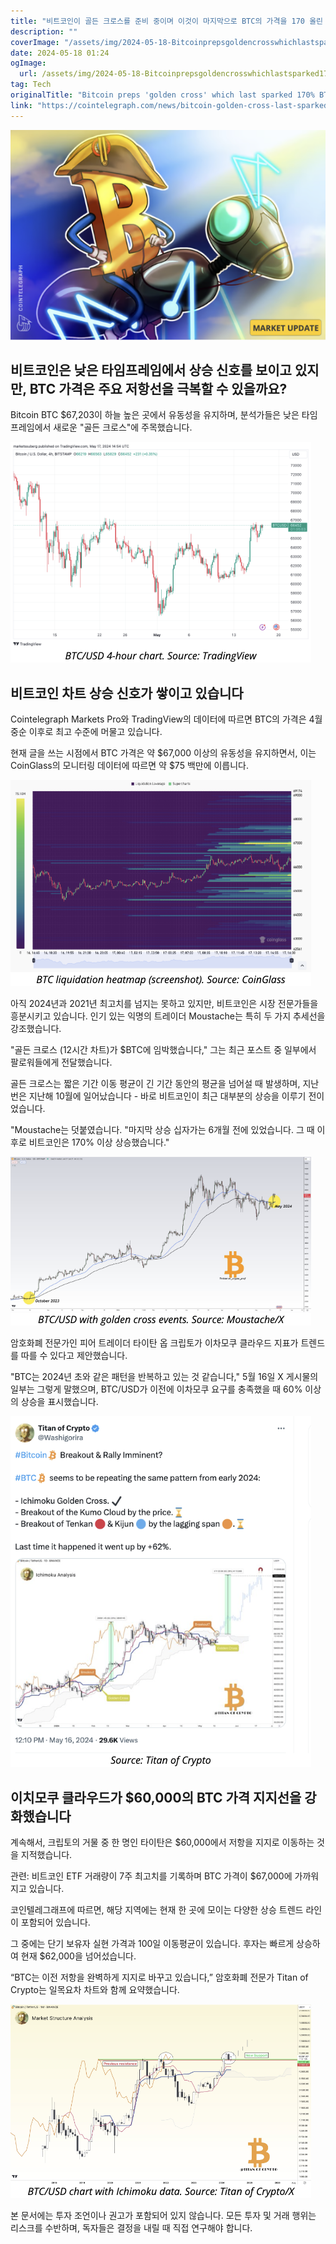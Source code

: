 ```yaml
---
title: "비트코인이 골든 크로스를 준비 중이며 이것이 마지막으로 BTC의 가격을 170 올린 계기로 알려져 있습니다"
description: ""
coverImage: "/assets/img/2024-05-18-Bitcoinprepsgoldencrosswhichlastsparked170BTCpricegains_thumbnail.png"
date: 2024-05-18 01:24
ogImage: 
  url: /assets/img/2024-05-18-Bitcoinprepsgoldencrosswhichlastsparked170BTCpricegains_thumbnail.png
tag: Tech
originalTitle: "Bitcoin preps 'golden cross' which last sparked 170% BTC price gains"
link: "https://cointelegraph.com/news/bitcoin-golden-cross-last-sparked-170-btc-price-gains"
---
```




![Bitcoin Golden Cross](/assets/img/2024-05-18-Bitcoinprepsgoldencrosswhichlastsparked170BTCpricegains_thumbnail.png)

## 비트코인은 낮은 타임프레임에서 상승 신호를 보이고 있지만, BTC 가격은 주요 저항선을 극복할 수 있을까요?

Bitcoin BTC $67,203이 하늘 높은 곳에서 유동성을 유지하며, 분석가들은 낮은 타임프레임에서 새로운 "골든 크로스"에 주목했습니다.

![BTC Golden Cross](/assets/img/2024-05-18-Bitcoinprepsgoldencrosswhichlastsparked170BTCpricegains_0.png)


<div class="content-ad"></div>

## 비트코인 차트 상승 신호가 쌓이고 있습니다

Cointelegraph Markets Pro와 TradingView의 데이터에 따르면 BTC의 가격은 4월 중순 이후로 최고 수준에 머물고 있습니다.

현재 글을 쓰는 시점에서 BTC 가격은 약 $67,000 이상의 유동성을 유지하면서, 이는 CoinGlass의 모니터링 데이터에 따르면 약 $75 백만에 이릅니다.

![Bitcoin Chart](/assets/img/2024-05-18-Bitcoinprepsgoldencrosswhichlastsparked170BTCpricegains_1.png)

<div class="content-ad"></div>

아직 2024년과 2021년 최고치를 넘지는 못하고 있지만, 비트코인은 시장 전문가들을 흥분시키고 있습니다. 인기 있는 익명의 트레이더 Moustache는 특히 두 가지 추세선을 강조했습니다.

"골든 크로스 (12시간 차트)가 $BTC에 임박했습니다," 그는 최근 포스트 중 일부에서 팔로워들에게 전달했습니다.

골든 크로스는 짧은 기간 이동 평균이 긴 기간 동안의 평균을 넘어설 때 발생하며, 지난번은 지난해 10월에 일어났습니다 - 바로 비트코인이 최근 대부분의 상승을 이루기 전이었습니다.

"Moustache는 덧붙였습니다. "마지막 상승 십자가는 6개월 전에 있었습니다. 그 때 이후로 비트코인은 170% 이상 상승했습니다."

<div class="content-ad"></div>

![Bitcoin Price Prediction](/assets/img/2024-05-18-Bitcoinprepsgoldencrosswhichlastsparked170BTCpricegains_2.png)

암호화폐 전문가인 피어 트레이더 타이탄 옵 크립토가 이차모쿠 클라우드 지표가 트렌드를 따를 수 있다고 제안했습니다.

"BTC는 2024년 초와 같은 패턴을 반복하고 있는 것 같습니다," 5월 16일 X 게시물의 일부는 그렇게 말했으며, BTC/USD가 이전에 이차모쿠 요구를 충족했을 때 60% 이상의 상승을 표시했습니다.

![Bitcoin Price Prediction](/assets/img/2024-05-18-Bitcoinprepsgoldencrosswhichlastsparked170BTCpricegains_3.png)

<div class="content-ad"></div>

## 이치모쿠 클라우드가 $60,000의 BTC 가격 지지선을 강화했습니다

계속해서, 크립토의 거물 중 한 명인 타이탄은 $60,000에서 저항을 지지로 이동하는 것을 지적했습니다.

관련: 비트코인 ETF 거래량이 7주 최고치를 기록하며 BTC 가격이 $67,000에 가까워지고 있습니다.

코인텔레그래프에 따르면, 해당 지역에는 현재 한 곳에 모이는 다양한 상승 트렌드 라인이 포함되어 있습니다.

<div class="content-ad"></div>

그 중에는 단기 보유자 실현 가격과 100일 이동평균이 있습니다. 후자는 빠르게 상승하여 현재 $62,000을 넘어섰습니다.

“BTC는 이전 저항을 완벽하게 지지로 바꾸고 있습니다,” 암호화폐 전문가 Titan of Crypto는 일목요차 차트와 함께 요약했습니다.

![Bitcoin Price Chart](/assets/img/2024-05-18-Bitcoinprepsgoldencrosswhichlastsparked170BTCpricegains_4.png)

본 문서에는 투자 조언이나 권고가 포함되어 있지 않습니다. 모든 투자 및 거래 행위는 리스크를 수반하며, 독자들은 결정을 내릴 때 직접 연구해야 합니다.